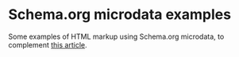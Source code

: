 # Schema.org microdata examples

Some examples of HTML markup using Schema.org microdata, to complement [this article](http://www.designhive.com/blog/using-schemaorg-microdata).

